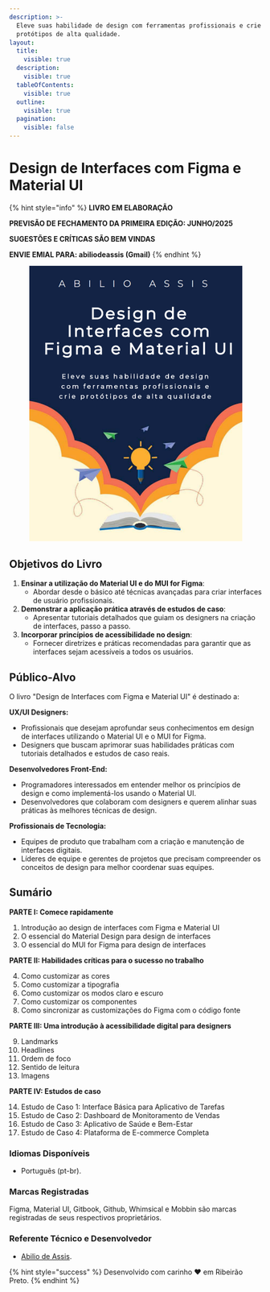 ```yaml
---
description: >-
  Eleve suas habilidade de design com ferramentas profissionais e crie
  protótipos de alta qualidade.
layout:
  title:
    visible: true
  description:
    visible: true
  tableOfContents:
    visible: true
  outline:
    visible: true
  pagination:
    visible: false
---
```


# Design de Interfaces com Figma e Material UI

{% hint style="info" %}
**LIVRO EM ELABORAÇÃO**

**PREVISÃO DE FECHAMENTO DA PRIMEIRA EDIÇÃO: JUNHO/2025**

**SUGESTÕES E CRÍTICAS SÃO BEM VINDAS**

**ENVIE EMIAL PARA: abiliodeassis (Gmail)**
{% endhint %}

<figure><img src=".gitbook/assets/cover-book.png" alt=""><figcaption></figcaption></figure>

## Objetivos do Livro

1. **Ensinar a utilização do Material UI e do MUI for Figma**:
   * Abordar desde o básico até técnicas avançadas para criar interfaces de usuário profissionais.
2. **Demonstrar a aplicação prática através de estudos de caso**:
   * Apresentar tutoriais detalhados que guiam os designers na criação de interfaces, passo a passo.
3. **Incorporar princípios de acessibilidade no design**:
   * Fornecer diretrizes e práticas recomendadas para garantir que as interfaces sejam acessíveis a todos os usuários.

## Público-Alvo

O livro "Design de Interfaces com Figma e Material UI" é destinado a:

**UX/UI Designers:**

* Profissionais que desejam aprofundar seus conhecimentos em design de interfaces utilizando o Material UI e o MUI for Figma.
* Designers que buscam aprimorar suas habilidades práticas com tutoriais detalhados e estudos de caso reais.

**Desenvolvedores Front-End:**

* Programadores interessados em entender melhor os princípios de design e como implementá-los usando o Material UI.
* Desenvolvedores que colaboram com designers e querem alinhar suas práticas às melhores técnicas de design.

**Profissionais de Tecnologia:**

* Equipes de produto que trabalham com a criação e manutenção de interfaces digitais.
* Líderes de equipe e gerentes de projetos que precisam compreender os conceitos de design para melhor coordenar suas equipes.

## Sumário

**PARTE I: Comece rapidamente**

1. Introdução ao design de interfaces com Figma e Material UI
2. O essencial do Material Design para design de interfaces
3. O essencial do MUI for Figma para design de interfaces

**PARTE II: Habilidades críticas para o sucesso no trabalho**

4. Como customizar as cores
5. Como customizar a tipografia
6. Como customizar os modos claro e escuro
7. Como customizar os componentes
8. Como sincronizar as customizações do Figma com o código fonte

**PARTE III: Uma introdução à acessibilidade digital para designers**

9. Landmarks
10. Headlines
11. Ordem de foco
12. Sentido de leitura
13. Imagens

**PARTE IV: Estudos de caso**

14. Estudo de Caso 1: Interface Básica para Aplicativo de Tarefas
15. Estudo de Caso 2: Dashboard de Monitoramento de Vendas
16. Estudo de Caso 3: Aplicativo de Saúde e Bem-Estar
17. Estudo de Caso 4: Plataforma de E-commerce Completa

### **Idiomas Disponíveis**

* Português (pt-br).

### **Marcas Registradas**

Figma, Material UI, Gitbook, Github, Whimsical e Mobbin são marcas registradas de seus respectivos proprietários.

### **Referente Técnico e Desenvolvedor**

* [Abilio de Assis](https://www.linkedin.com/in/abilio-assis/).

{% hint style="success" %}
Desenvolvido com carinho ❤️ em Ribeirão Preto.
{% endhint %}
